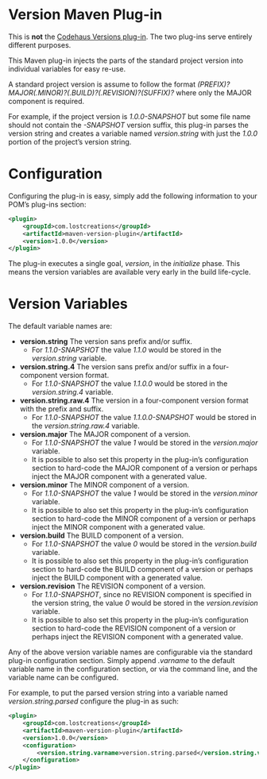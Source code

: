 Version Maven Plug-in
====================

This is **not** the [Codehaus Versions plug-in](http://mojo.codehaus.org/versions-maven-plugin/). The two plug-ins serve entirely different purposes.

This Maven plug-in injects the parts of the standard project version into 
individual variables for easy re-use.

A standard project version is assume to follow the format *(PREFIX)?MAJOR(.MINOR)?(.BUILD)?(.REVISION)?(SUFFIX)?* where only the MAJOR component is required. 

For example, if the project version is *1.0.0-SNAPSHOT* but some file name should not contain the *-SNAPSHOT* version suffix, this plug-in parses the version string and creates a variable named *version.string* with just the *1.0.0* portion of the project’s version string.

# Configuration
Configuring the plug-in is easy, simply add the following information to your POM’s plug-ins section:

```xml
<plugin>
	<groupId>com.lostcreations</groupId>
	<artifactId>maven-version-plugin</artifactId>
	<version>1.0.0</version>
</plugin>
```

The plug-in executes a single goal, *version*, in the *initialize* phase. This means the version variables are available very early in the build life-cycle.

# Version Variables
The default variable names are:

* **version.string** The version sans prefix and/or suffix. 
	* For *1.1.0-SNAPSHOT* the value *1.1.0* would be stored in the *version.string* variable.
* **version.string.4** The version sans prefix and/or suffix in a four-component version format. 
	* For *1.1.0-SNAPSHOT* the value *1.1.0.0* would be stored in the *version.string.4* variable.
* **version.string.raw.4** The version in a four-component version format with the prefix and suffix. 
	* For *1.1.0-SNAPSHOT* the value *1.1.0.0-SNAPSHOT* would be stored in the *version.string.raw.4* variable.
* **version.major** The MAJOR component of a version. 
	* For *1.1.0-SNAPSHOT* the value *1* would be stored in the *version.major* variable.
	* It is possible to also set this property in the plug-in’s configuration section to hard-code the MAJOR component of a version or perhaps inject the MAJOR component with a generated value.
* **version.minor** The MINOR component of a version. 
	* For *1.1.0-SNAPSHOT* the value *1* would be stored in the *version.minor* variable.
	* It is possible to also set this property in the plug-in’s configuration section to hard-code the MINOR component of a version or perhaps inject the MINOR component with a generated value.
* **version.build** The BUILD component of a version. 
	* For *1.1.0-SNAPSHOT* the value *0* would be stored in the *version.build* variable.
	* It is possible to also set this property in the plug-in’s configuration section to hard-code the BUILD component of a version or perhaps inject the BUILD component with a generated value.
* **version.revision** The REVISION component of a version. 
	* For *1.1.0-SNAPSHOT*, since no REVISION component is specified in the version string, the value *0* would be stored in the *version.revision* variable. 
	* It is possible to also set this property in the plug-in’s configuration section to hard-code the REVISION component of a version or perhaps inject the REVISION component with a generated value.

Any of the above version variable names are configurable via the standard plug-in configuration section. Simply append *.varname* to the default variable name in the configuration section, or via the command line, and the variable name can be configured.

For example, to put the parsed version string into a variable named *version.string.parsed* configure the plug-in as such:

```xml
<plugin>
	<groupId>com.lostcreations</groupId>
	<artifactId>maven-version-plugin</artifactId>
	<version>1.0.0</version>
	<configuration>
		<version.string.varname>version.string.parsed</version.string.varname>
	</configuration>
</plugin>
```